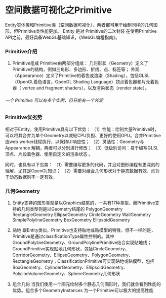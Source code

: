 # 空间数据可视化之Primitive
Entity实体类和Primitive类（空间数据可视化），两者都可用于绘制同样的几何图形，但Primitive类性能更加。
Entity 是对 Primitive的二次封装
在使用Primitive API之前，最好具备WebGL基础知识，《WebGL编程指南》。


### Primitive介绍
1. Primitive组成
Primitive由两部分组成：
几何形状（Geometry）定义了Primitive的结构，例如三角形、多边形、折线、点、标签等；
外观（Appearance）定义了Primitive的着色或渲染（Shading），包括GLSL（OpenGL着色语言，OpenGL Shading Language）顶点着色器和片元着色器（ vertex and fragment shaders），以及渲染状态（render state）。
###### 一个 Primitive 可以有多个实例，但只能有一个外观
### Primitive优劣势
相对于Entity，使用Primitive具有以下优势：
（1）性能：绘制大量Primitive时，可以将其合并为单个Geometry以减轻CPU负担、更好的使用GPU。合并Primitive由web worker线程执行，以保持UI响应性；
（2）灵活性：Geometry与Appearance 解耦，两者可以分别进行修改；
（3）低级别访问：易于编写GLSL顶点、片段着色器、使用自定义的渲染状态 。

同时，也具有以下劣势：
（1）需要编写更多的代码，并且对图形编程有更深刻的理解，尤其是OpenGL知识；
（2）需要对组合几何形状对于静态数据有效，而对于动态数据则不一定有效。


### 几何Geometry
1. Entity支持的图形类型是以Graphics结尾的，一共有17种类型。而Primitive支持的几何类型则是以Geometry结尾的
PolygonGeometry
RectangleGeometry
EllipseGeometry
CircleGeometry
WallGeometry
SimplePolylineGeometry
BoxGeometry
EllipsoidGeometry

2. 贴地
跟Entity类似，Primitive也支持贴地或贴模型的特性，但不一样的是，Primitive是通过classificationType属性控制的。其中GroundPolylineGeometry、GroundPolylinePrimitive结合实现贴地线；GroundPrimitive实现贴地几何形状，包括CircleGeometry、CorridorGeometry、EllipseGeometry、PolygonGeometry、RectangleGeometry；ClassificationPrimitive可实现贴地或贴模型，包括BoxGeometry、CylinderGeometry、EllipsoidGeometry、PolylineVolumeGeometry、SphereGeometry几何形状
3. 组合几何
当我们使用一个图元绘制多个静态几何图形时，我们就会看到性能的优势。组合多个GeometryInstances 为一个Primitive可以极大的提高性能


